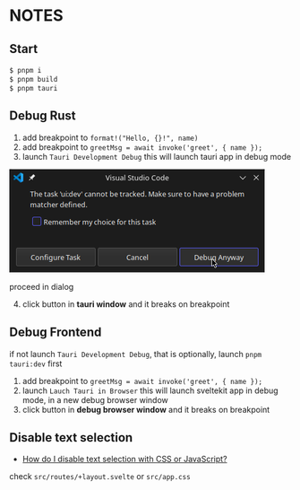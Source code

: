 # NOTES

## Start

```shell
$ pnpm i
$ pnpm build
$ pnpm tauri
```

## Debug Rust

1. add breakpoint to `format!("Hello, {}!", name)`
2. add breakpoint to `greetMsg = await invoke('greet', { name });`
3. launch `Tauri Development Debug` this will launch tauri app in debug mode

![image](attachments/2023-12-06-22-00-42.png)

proceed in dialog

4. click button in **tauri window** and it breaks on breakpoint

## Debug Frontend

if not launch `Tauri Development Debug`, that is optionally, launch `pnpm tauri:dev` first

1. add breakpoint to `greetMsg = await invoke('greet', { name });`
2. launch `Lauch Tauri in Browser` this will launch sveltekit app in debug mode, in a new debug browser window
3. click button in **debug browser window** and it breaks on breakpoint

## Disable text selection

- [How do I disable text selection with CSS or JavaScript?](https://stackoverflow.com/questions/3779534/how-do-i-disable-text-selection-with-css-or-javascript)

check `src/routes/+layout.svelte` or `src/app.css`
